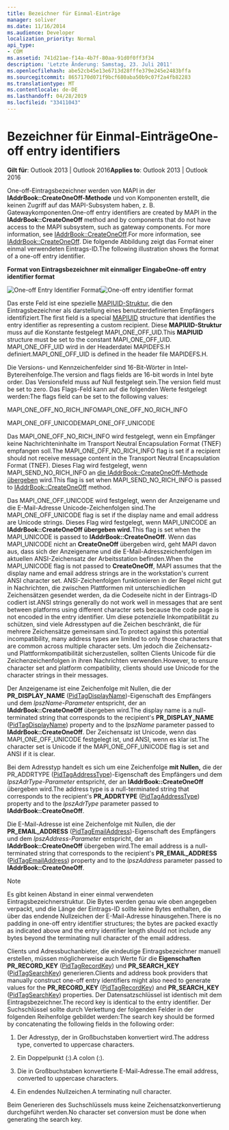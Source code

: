 ```yaml
---
title: Bezeichner für Einmal-Einträge
manager: soliver
ms.date: 11/16/2014
ms.audience: Developer
localization_priority: Normal
api_type:
- COM
ms.assetid: 741d21ae-f14a-4b7f-80aa-91d0f0ff3f34
description: 'Letzte Änderung: Samstag, 23. Juli 2011'
ms.openlocfilehash: abe52cb45e13e6713d28fffe379e245e2483bffa
ms.sourcegitcommit: 8657170d071f9bcf680aba50b9c07f2a4fb82283
ms.translationtype: MT
ms.contentlocale: de-DE
ms.lasthandoff: 04/28/2019
ms.locfileid: "33411043"
---
```

# <a name="one-off-entry-identifiers"></a><span data-ttu-id="e6664-103">Bezeichner für Einmal-Einträge</span><span class="sxs-lookup"><span data-stu-id="e6664-103">One-off entry identifiers</span></span>
  
<span data-ttu-id="e6664-104">**Gilt für**: Outlook 2013 | Outlook 2016</span><span class="sxs-lookup"><span data-stu-id="e6664-104">**Applies to**: Outlook 2013 | Outlook 2016</span></span> 
  
<span data-ttu-id="e6664-105">One-off-Eintragsbezeichner werden von MAPI in der **IAddrBook::CreateOneOff-Methode** und von Komponenten erstellt, die keinen Zugriff auf das MAPI-Subsystem haben, z. B. Gatewaykomponenten.</span><span class="sxs-lookup"><span data-stu-id="e6664-105">One-off entry identifiers are created by MAPI in the **IAddrBook::CreateOneOff** method and by components that do not have access to the MAPI subsystem, such as gateway components.</span></span> <span data-ttu-id="e6664-106">For more information, see [IAddrBook::CreateOneOff](iaddrbook-createoneoff.md).</span><span class="sxs-lookup"><span data-stu-id="e6664-106">For more information, see [IAddrBook::CreateOneOff](iaddrbook-createoneoff.md).</span></span> <span data-ttu-id="e6664-107">Die folgende Abbildung zeigt das Format einer einmal verwendeten Eintrags-ID.</span><span class="sxs-lookup"><span data-stu-id="e6664-107">The following illustration shows the format of a one-off entry identifier.</span></span>
  
<span data-ttu-id="e6664-108">**Format von Eintragsbezeichner mit einmaliger Eingabe**</span><span class="sxs-lookup"><span data-stu-id="e6664-108">**One-off entry identifier format**</span></span>
  
<span data-ttu-id="e6664-109">![One-off Entry Identifier Format](media/amapi_69.gif "One-off Entry Identifier Format")</span><span class="sxs-lookup"><span data-stu-id="e6664-109">![One-off entry identifier format](media/amapi_69.gif "One-off entry identifier format")</span></span>
  
<span data-ttu-id="e6664-110">Das erste Feld ist eine spezielle [MAPIUID-Struktur,](mapiuid.md) die den Eintragsbezeichner als darstellung eines benutzerdefinierten Empfängers identifiziert.</span><span class="sxs-lookup"><span data-stu-id="e6664-110">The first field is a special [MAPIUID](mapiuid.md) structure that identifies the entry identifier as representing a custom recipient.</span></span> <span data-ttu-id="e6664-111">Diese **MAPIUID-Struktur** muss auf die Konstante festgelegt MAPI_ONE_OFF_UID.</span><span class="sxs-lookup"><span data-stu-id="e6664-111">This **MAPIUID** structure must be set to the constant MAPI_ONE_OFF_UID.</span></span> <span data-ttu-id="e6664-112">MAPI_ONE_OFF_UID wird in der Headerdatei MAPIDEFS.H definiert.</span><span class="sxs-lookup"><span data-stu-id="e6664-112">MAPI_ONE_OFF_UID is defined in the header file MAPIDEFS.H.</span></span> 
  
<span data-ttu-id="e6664-113">Die Versions- und Kennzeichenfelder sind 16-Bit-Wörter in Intel-Bytereihenfolge.</span><span class="sxs-lookup"><span data-stu-id="e6664-113">The version and flags fields are 16-bit words in Intel byte order.</span></span> <span data-ttu-id="e6664-114">Das Versionsfeld muss auf Null festgelegt sein.</span><span class="sxs-lookup"><span data-stu-id="e6664-114">The version field must be set to zero.</span></span> <span data-ttu-id="e6664-115">Das Flags-Feld kann auf die folgenden Werte festgelegt werden:</span><span class="sxs-lookup"><span data-stu-id="e6664-115">The flags field can be set to the following values:</span></span>
  
<span data-ttu-id="e6664-116">MAPI_ONE_OFF_NO_RICH_INFO</span><span class="sxs-lookup"><span data-stu-id="e6664-116">MAPI_ONE_OFF_NO_RICH_INFO</span></span>
  
<span data-ttu-id="e6664-117">MAPI_ONE_OFF_UNICODE</span><span class="sxs-lookup"><span data-stu-id="e6664-117">MAPI_ONE_OFF_UNICODE</span></span>
  
<span data-ttu-id="e6664-118">Das MAPI_ONE_OFF_NO_RICH_INFO wird festgelegt, wenn ein Empfänger keine Nachrichteninhalte im Transport Neutral Encapsulation Format (TNEF) empfangen soll.</span><span class="sxs-lookup"><span data-stu-id="e6664-118">The MAPI_ONE_OFF_NO_RICH_INFO flag is set if a recipient should not receive message content in the Transport Neutral Encapsulation Format (TNEF).</span></span> <span data-ttu-id="e6664-119">Dieses Flag wird festgelegt, wenn MAPI_SEND_NO_RICH_INFO an [die IAddrBook::CreateOneOff-Methode übergeben](iaddrbook-createoneoff.md) wird.</span><span class="sxs-lookup"><span data-stu-id="e6664-119">This flag is set when MAPI_SEND_NO_RICH_INFO is passed to [IAddrBook::CreateOneOff](iaddrbook-createoneoff.md) method.</span></span> 
  
<span data-ttu-id="e6664-120">Das MAPI_ONE_OFF_UNICODE wird festgelegt, wenn der Anzeigename und die E-Mail-Adresse Unicode-Zeichenfolgen sind.</span><span class="sxs-lookup"><span data-stu-id="e6664-120">The MAPI_ONE_OFF_UNICODE flag is set if the display name and email address are Unicode strings.</span></span> <span data-ttu-id="e6664-121">Dieses Flag wird festgelegt, wenn MAPI_UNICODE an **IAddrBook::CreateOneOff übergeben wird.**</span><span class="sxs-lookup"><span data-stu-id="e6664-121">This flag is set when the MAPI_UNICODE is passed to **IAddrBook::CreateOneOff**.</span></span> <span data-ttu-id="e6664-122">Wenn das MAPI_UNICODE nicht an **CreateOneOff** übergeben wird, geht MAPI davon aus, dass sich der Anzeigename und die E-Mail-Adresszeichenfolgen im aktuellen ANSI-Zeichensatz der Arbeitsstation befinden.</span><span class="sxs-lookup"><span data-stu-id="e6664-122">When the MAPI_UNICODE flag is not passed to **CreateOneOff**, MAPI assumes that the display name and email address strings are in the workstation's current ANSI character set.</span></span> <span data-ttu-id="e6664-123">ANSI-Zeichenfolgen funktionieren in der Regel nicht gut in Nachrichten, die zwischen Plattformen mit unterschiedlichen Zeichensätzen gesendet werden, da die Codeseite nicht in der Eintrags-ID codiert ist.</span><span class="sxs-lookup"><span data-stu-id="e6664-123">ANSI strings generally do not work well in messages that are sent between platforms using different character sets because the code page is not encoded in the entry identifier.</span></span> <span data-ttu-id="e6664-124">Um diese potenzielle Inkompatibilität zu schützen, sind viele Adresstypen auf die Zeichen beschränkt, die für mehrere Zeichensätze gemeinsam sind.</span><span class="sxs-lookup"><span data-stu-id="e6664-124">To protect against this potential incompatibility, many address types are limited to only those characters that are common across multiple character sets.</span></span> <span data-ttu-id="e6664-125">Um jedoch die Zeichensatz- und Plattformkompatibilität sicherzustellen, sollten Clients Unicode für die Zeichenzeichenfolgen in ihren Nachrichten verwenden.</span><span class="sxs-lookup"><span data-stu-id="e6664-125">However, to ensure character set and platform compatibility, clients should use Unicode for the character strings in their messages.</span></span>
  
<span data-ttu-id="e6664-126">Der Anzeigename ist eine Zeichenfolge mit Nullen, die der **PR_DISPLAY_NAME** ([PidTagDisplayName](pidtagdisplayname-canonical-property.md))-Eigenschaft des Empfängers und dem  _lpszName-Parameter_ entspricht, der an **IAddrBook::CreateOneOff** übergeben wird.</span><span class="sxs-lookup"><span data-stu-id="e6664-126">The display name is a null-terminated string that corresponds to the recipient's **PR_DISPLAY_NAME** ([PidTagDisplayName](pidtagdisplayname-canonical-property.md)) property and to the  _lpszName_ parameter passed to **IAddrBook::CreateOneOff**.</span></span> <span data-ttu-id="e6664-127">Der Zeichensatz ist Unicode, wenn das MAPI_ONE_OFF_UNICODE festgelegt ist, und ANSI, wenn es klar ist.</span><span class="sxs-lookup"><span data-stu-id="e6664-127">The character set is Unicode if the MAPI_ONE_OFF_UNICODE flag is set and ANSI if it is clear.</span></span> 
  
<span data-ttu-id="e6664-128">Bei dem Adresstyp handelt es sich um eine Zeichenfolge **mit Nullen,** die der PR_ADDRTYPE ([PidTagAddressType](pidtagaddresstype-canonical-property.md))-Eigenschaft des Empfängers und dem  _lpszAdrType-Parameter_ entspricht, der an **IAddrBook::CreateOneOff** übergeben wird.</span><span class="sxs-lookup"><span data-stu-id="e6664-128">The address type is a null-terminated string that corresponds to the recipient's **PR_ADDRTYPE** ([PidTagAddressType](pidtagaddresstype-canonical-property.md)) property and to the  _lpszAdrType_ parameter passed to **IAddrBook::CreateOneOff**.</span></span> 
  
<span data-ttu-id="e6664-129">Die E-Mail-Adresse ist eine Zeichenfolge mit Nullen, die der **PR_EMAIL_ADDRESS** ([PidTagEmailAddress](pidtagemailaddress-canonical-property.md))-Eigenschaft des Empfängers und dem  _lpszAddress-Parameter_ entspricht, der an **IAddrBook::CreateOneOff** übergeben wird.</span><span class="sxs-lookup"><span data-stu-id="e6664-129">The email address is a null-terminated string that corresponds to the recipient's **PR_EMAIL_ADDRESS** ([PidTagEmailAddress](pidtagemailaddress-canonical-property.md)) property and to the  _lpszAddress_ parameter passed to **IAddrBook::CreateOneOff**.</span></span> 
  
> [!NOTE]
> <span data-ttu-id="e6664-130">Es gibt keinen Abstand in einer einmal verwendeten Eintragsbezeichnerstruktur. Die Bytes werden genau wie oben angegeben verpackt, und die Länge der Eintrags-ID sollte keine Bytes enthalten, die über das endende Nullzeichen der E-Mail-Adresse hinausgehen.</span><span class="sxs-lookup"><span data-stu-id="e6664-130">There is no padding in one-off entry identifier structures; the bytes are packed exactly as indicated above and the entry identifier length should not include any bytes beyond the terminating null character of the email address.</span></span> 
  
<span data-ttu-id="e6664-131">Clients und Adressbuchanbieter, die eindeutige Eintragsbezeichner manuell erstellen, müssen möglicherweise auch Werte für die **Eigenschaften PR_RECORD_KEY** ([PidTagRecordKey](pidtagrecordkey-canonical-property.md)) und **PR_SEARCH_KEY** ([PidTagSearchKey](pidtagsearchkey-canonical-property.md)) generieren.</span><span class="sxs-lookup"><span data-stu-id="e6664-131">Clients and address book providers that manually construct one-off entry identifiers might also need to generate values for the **PR_RECORD_KEY** ([PidTagRecordKey](pidtagrecordkey-canonical-property.md)) and **PR_SEARCH_KEY** ([PidTagSearchKey](pidtagsearchkey-canonical-property.md)) properties.</span></span> <span data-ttu-id="e6664-132">Der Datensatzschlüssel ist identisch mit dem Eintragsbezeichner.</span><span class="sxs-lookup"><span data-stu-id="e6664-132">The record key is identical to the entry identifier.</span></span> <span data-ttu-id="e6664-133">Der Suchschlüssel sollte durch Verkettung der folgenden Felder in der folgenden Reihenfolge gebildet werden:</span><span class="sxs-lookup"><span data-stu-id="e6664-133">The search key should be formed by concatenating the following fields in the following order:</span></span>
  
1. <span data-ttu-id="e6664-134">Der Adresstyp, der in Großbuchstaben konvertiert wird.</span><span class="sxs-lookup"><span data-stu-id="e6664-134">The address type, converted to uppercase characters.</span></span>
    
2. <span data-ttu-id="e6664-135">Ein Doppelpunkt (:).</span><span class="sxs-lookup"><span data-stu-id="e6664-135">A colon (:).</span></span>
    
3. <span data-ttu-id="e6664-136">Die in Großbuchstaben konvertierte E-Mail-Adresse.</span><span class="sxs-lookup"><span data-stu-id="e6664-136">The email address, converted to uppercase characters.</span></span>
    
4. <span data-ttu-id="e6664-137">Ein endendes Nullzeichen.</span><span class="sxs-lookup"><span data-stu-id="e6664-137">A terminating null character.</span></span>
    
<span data-ttu-id="e6664-138">Beim Generieren des Suchschlüssels muss keine Zeichensatzkonvertierung durchgeführt werden.</span><span class="sxs-lookup"><span data-stu-id="e6664-138">No character set conversion must be done when generating the search key.</span></span>
  

